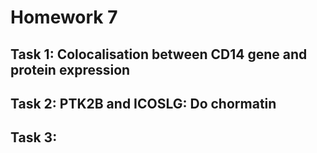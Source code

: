 # Homework 7

## Task 1: Colocalisation between CD14 gene and protein expression
## Task 2: PTK2B and ICOSLG: Do chormatin
## Task 3: 
<!--stackedit_data:
eyJoaXN0b3J5IjpbMTEwMjM5Mjk1MCwtMTUyNzgyNTAwMV19
-->